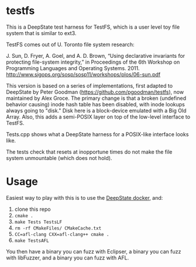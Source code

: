 testfs
======

This is a DeepState test harness for TestFS, which is a user level toy file system that is similar to ext3.

TestFS comes out of U. Toronto file system research:

J. Sun, D. Fryer, A. Goel, and A. D. Brown, “Using declarative invariants for protecting file-system integrity,” in Proceedings of the 6th Workshop on Programming Languages and Operating Systems. 2011.  http://www.sigops.org/sosp/sosp11/workshops/plos/06-sun.pdf

This version is based on a series of implementations, first adapted to DeepState by Peter Goodman (https://github.com/pgoodman/testfs), now maintained by Alex Groce.  The primary change is that a broken (undefined behavior causing) inode hash table has been disabled, with inode lookups always going to "disk."  Disk here is a block-device emulated with a Big Old Array.  Also, this adds a semi-POSIX layer on top of the low-level interface to TestFS.

Tests.cpp shows what a DeepState harness for a POSIX-like interface looks like.

The tests check that resets at inopportune times do not make the file system unmountable (which does not hold).

Usage
=====

Easiest way to play with this is to use the [DeepState docker](https://github.com/trailofbits/deepstate#DOCKER), and:

1.  clone this repo
2.  `cmake .`
3.  `make Tests TestsLF`
4.  `rm -rf CMakeFiles/ CMakeCache.txt`
5.  `CC=afl-clang CXX=afl-clang++ cmake .`
6.  `make TestsAFL`

You then have a binary you can fuzz with Eclipser, a binary you can fuzz with libFuzzer, and a binary you can fuzz with AFL.
